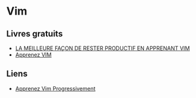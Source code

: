 # Vim

## Livres gratuits

* [LA MEILLEURE FAÇON DE RESTER PRODUCTIF EN APPRENANT VIM](https://vimebook.com/fr)
* [Apprenez VIM](https://riptutorial.com/Download/vim-fr.pdf)

## Liens

* [Apprenez Vim Progressivement](http://yannesposito.com/Scratch/fr/blog/Learn-Vim-Progressively/)
